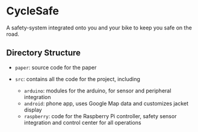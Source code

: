 # CycleSafe

A safety-system integrated onto you and your bike to keep you safe on the road.

## Directory Structure

- `paper`: source code for the paper
- `src`: contains all the code for the project, including
  
  - `arduino`: modules for the arduino, for sensor and peripheral integration
  - `android`: phone app, uses Google Map data and customizes jacket display
  - `raspberry`: code for the Raspberry Pi controller, safety sensor integration and control center for all operations